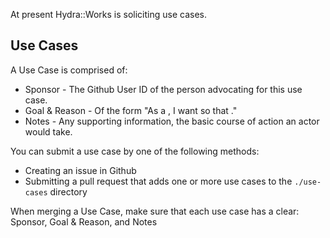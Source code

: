 At present Hydra::Works is soliciting use cases.

## Use Cases

A Use Case is comprised of:

* Sponsor - The Github User ID of the person advocating for this use case.
* Goal & Reason - Of the form "As a <type of user>, I want <some goal> so that <some reason>."
* Notes - Any supporting information, the basic course of action an actor would take.

You can submit a use case by one of the following methods:

* Creating an issue in Github
* Submitting a pull request that adds one or more use cases to the `./use-cases` directory

When merging a Use Case, make sure that each use case has a clear: Sponsor, Goal & Reason, and Notes